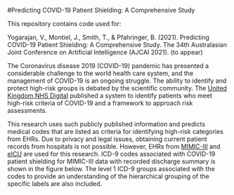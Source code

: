 #Predicting COVID-19 Patient Shielding: A Comprehensive Study 

This repository contains code used for:

Yogarajan, V., Montiel, J., Smith, T., & Pfahringer, B. (2021). Predicting COVID-19 Patient Shielding: A Comprehensive Study. The 34th Australasian Joint Conference on Artificial Intelligence (AJCAI 2021). (to appear)

The Coronavirus disease 2019 (COVID-19) pandemic has presented a considerable challenge to the world health care system, and the management of COVID-19 is an ongoing struggle. The ability to identify and protect high-risk groups is debated by the scientific community. The [United Kingdom NHS Digital](https://digital.nhs.uk/coronavirus/shielded-patient-list/methodology/) published a system to identify patients who meet high-risk criteria of COVID-19 and a framework to approach risk assessments.    

This research uses such publicly published information and predicts medical codes that are listed as criteria for identifying high-risk categories from EHRs. Due to privacy and legal issues, obtaining current patient records from hospitals is not possible. However, EHRs from [MIMIC-III](https://physionet.org/works/MIMICIIIClinicalDatabase/access.shtml) and [eICU](https://eicu-crd.mit.edu/) are used for this research. ICD-9 codes associated with COVID-19 patient shielding for MIMIC-III data with recorded discharge summary is shown in the figure below. The level 1 ICD-9 groups associated with the codes to provide an understanding of the hierarchical grouping of the specific labels are also included. 



